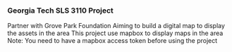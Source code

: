 ### Georgia Tech SLS 3110 Project
Partner with Grove Park Foundation
Aiming to build a digital map to display the assets in the area
This project use mapbox to display maps in the area
Note: You need to have a mapbox access token before using the project